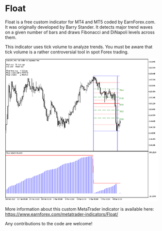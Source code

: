 # Float

Float is a free custom indicator for MT4 and MT5 coded by EarnForex.com. It was originally developed by Barry Stander. It detects major trend waves on a given number of bars and draws Fibonacci and DiNapoli levels across them.

This indicator uses tick volume to analyze trends. You must be aware that tick volume is a rather controversial tool in spot Forex trading. 

![Float indicator found a bearish trend wave on the hourly chart of USD/JPY](https://github.com/EarnForex/Float/blob/main/README_Images/float-analysis-of-trend-wave.png)

More information about this custom MetaTrader indicator is available here: https://www.earnforex.com/metatrader-indicators/Float/

Any contributions to the code are welcome!
